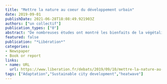 ```yaml
---
title: "Mettre la nature au coeur du développement urbain"
date: 2019-09-01
publishDate: 2021-06-28T18:08:49.921903Z
authors: ["un collectif"]
publication_types: ["0"]
abstract: "De nombreuses études ont montré les bienfaits de la végétalisation des villes contre la pollution comme pour la santé physique et mentale des citadins. Des obstacles administratifs et culturels freinent pourtant le verdissement des cités."
featured: false
publication: "*Libération*"
categories:
- Newspaper
- Book or report
links:
- name: URL
  url: https://www.liberation.fr/debats/2019/09/10/mettre-la-nature-au-coeur-du-developpement-urbain_1750499/
tags: ["Adaptation","Sustainable city development","heatwave"]
---
```


